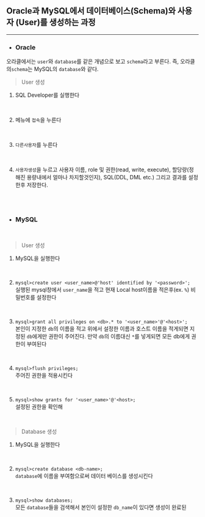 ## **Oracle과 MySQL에서 데이터베이스(Schema)와 사용자 (User)를 생성하는 과정**
----
- ### Oracle <br />
오라클에서는 `user`와 `database`를 같은 개념으로 보고 `schema`라고 부른다. 즉, 오라클의`schema`는 MySQL의 `database`와 같다.

> User 생성<br />

1. SQL Developer를 실행한다
<br />

2. 메뉴에 `접속`을 누른다
<br />

3. `다른사용자`를 누른다
<br />

4. `사용자생성`을 누르고 사용자 이름, role 및 권한(read, write, execute), 할당량(정해진 용량내에서 얼마나 차지할것인지), SQL(DDL, DML etc.) 그리고 결과를 설정한후 저장한다.
<br />
<br />

- ### MySQL 
<br />

> User 생성 <br />

1. MySQL을 실행한다
<br />

2. `mysql>create user <user_name>@'host' identified by '<password>';`<br />
실행된 mysql창에서 `user_name`을 적고 현재 Local host이름을 적은후(ex. `%`) 비밀번호를 설정한다  
<br /> 

3. `mysql>grant all privileges on <db>.* to '<user_name>'@'<host>';`<br />
본인이 지정한  `db`의 이름을 적고 위에서 설정한 이름과 호스트 이름을 적게되면 지정된 `db`에게만 권한이 주어진다. 만약 `db`의 이름대신 `*`를 넣게되면 모든 db에게 권한이 부여된다
<br />

4. `mysql>flush privileges;`<br />
주어진 권한을 적용시킨다
<br />

5. `mysql>show grants for '<user_name>'@'<host>;`<br />
설정된 권한을 확인해 
<br />

> Database 생성 <br />

1. MySQL을 실행한다
<br />

2. `mysql>create database <db-name>;`<br />
`database`에 이름을 부여함으로써 데이터 베이스를 생성시킨다  
 <br /> 
 
3. `mysql>show databases;`<br />
모든 `database`들을 검색해서 본인이 설정한 `db_name`이 있다면 생성이 완료된 
<br />
